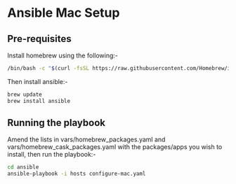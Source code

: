 # Ansible Mac Setup

## Pre-requisites

Install homebrew using the following:-

```bash
/bin/bash -c "$(curl -fsSL https://raw.githubusercontent.com/Homebrew/install/master/install.sh)"
```

Then install ansible:-

```bash
brew update
brew install ansible
```

## Running the playbook

Amend the lists in vars/homebrew_packages.yaml and vars/homebrew_cask_packages.yaml with the packages/apps you wish to install, then run the playbook:-

```bash
cd ansible
ansible-playbook -i hosts configure-mac.yaml